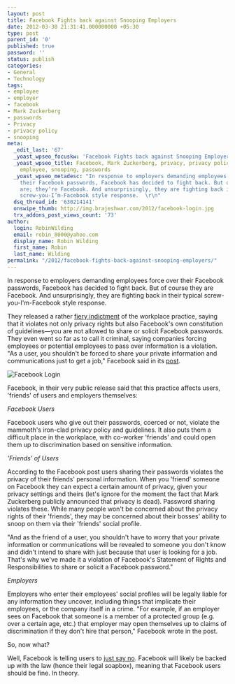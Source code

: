```yaml
---
layout: post
title: Facebook Fights back against Snooping Employers
date: 2012-03-30 21:31:41.000000000 +05:30
type: post
parent_id: '0'
published: true
password: ''
status: publish
categories:
- General
- Technology
tags:
- employee
- employer
- facebook
- Mark Zuckerberg
- passwords
- Privacy
- privacy policy
- snooping
meta:
  _edit_last: '67'
  _yoast_wpseo_focuskw: 'Facebook Fights back against Snooping Employers '
  _yoast_wpseo_title: Facebook, Mark Zuckerberg, privacy, privacy policy, employer,
    employee, snooping, passwords
  _yoast_wpseo_metadesc: "In response to employers demanding employees force over
    their Facebook passwords, Facebook has decided to fight back. But of course they
    are; they’re Facebook. And unsurprisingly, they are fighting back in their typical
    screw-you-I’m-Facebook style response.  \r\n"
  dsq_thread_id: '630214141'
  onswipe_thumb: http://img.brajeshwar.com/2012/facebook-login.jpg
  trx_addons_post_views_count: '73'
author:
  login: RobinWilding
  email: robin_8000@yahoo.com
  display_name: Robin Wilding
  first_name: Robin
  last_name: Wilding
permalink: "/2012/facebook-fights-back-against-snooping-employers/"
---
```

<p>In response to employers demanding employees force over their Facebook passwords, Facebook has decided to fight back. But of course they are Facebook. And unsurprisingly, they are fighting back in their typical screw-you-I'm-Facebook style response.</p>
<p>They released a rather <a href="https://www.facebook.com/notes/facebook-and-privacy/protecting-your-passwords-and-your-privacy/326598317390057">fiery indictment</a> of the workplace practice, saying that it violates not only privacy rights but also Facebook's own constitution of guidelines&mdash;you are not allowed to share or solicit Facebook passwords. They even went so far as to call it criminal, saying companies forcing employees or potential employees to pass over information is a violation. "As a user, you shouldn't be forced to share your private information and communications just to get a job," Facebook said in its <a href="https://www.facebook.com/notes/facebook-and-privacy/protecting-your-passwords-and-your-privacy/326598317390057">post</a>.</p>
<p><!--more--></p>
<p><img src="{{ site.baseurl }}/assets/2012/03/facebook-login.jpg" alt="Facebook Login" /></p>
<p>Facebook, in their very public release said that this practice affects users, 'friends' of users and employers themselves:</p>
<p><em>Facebook Users</em></p>
<p>Facebook users who give out their passwords, coerced or not, violate the mammoth's iron-clad privacy policy and guidelines. It also puts them a difficult place in the workplace, with co-worker 'friends' and could open them up to discrimination based on sensitive information. </p>
<p><em>'Friends' of Users</em></p>
<p>According to the Facebook post users sharing their passwords violates the privacy of their friends' personal information. When you 'friend' someone on Facebook they can expect a certain amount of privacy, given your privacy settings and theirs (let's ignore for the moment the fact that Mark Zuckerberg publicly announced that privacy is dead). Password sharing violates these. While many people won't be concerned about the privacy rights of their 'friends', they may be concerned about their bosses' ability to snoop on them via their 'friends' social profile. </p>
<p>"And as the friend of a user, you shouldn't have to worry that your private information or communications will be revealed to someone you don't know and didn't intend to share with just because that user is looking for a job. That's why we've made it a violation of Facebook's Statement of Rights and Responsibilities to share or solicit a Facebook password."</p>
<p><em>Employers</em></p>
<p>Employers who enter their employees' social profiles will be legally liable for any information they uncover, including things that implicate their employees, or the company itself in a crime. "For example, if an employer sees on Facebook that someone is a member of a protected group (e.g. over a certain age, etc.) that employer may open themselves up to claims of discrimination if they don't hire that person," Facebook wrote in the post. </p>
<p>So, now what?</p>
<p>Well, Facebook is telling users to <a href="http://news.cnet.com/8301-13578_3-57403259-38/facebook-dont-reveal-your-password-to-snooping-employers/">just say no</a>. Facebook will likely be backed up with the law (hence their legal soapbox), meaning that Facebook users should be fine. In theory.</p>
